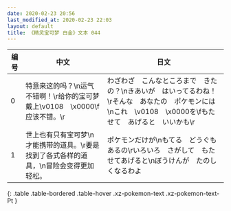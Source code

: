 ```yaml
---
date: 2020-02-23 20:56
last_modified_at: 2020-02-23 22:03
layout: default
title: 《精灵宝可梦 白金》文本 044
---
```

| 编号 | 中文 | 日文 |
| ---- | ---- | ---- |
| 0 | 特意来这的吗？\n运气不错啊！\r给你的宝可梦戴上\v0108　\x0000\f应该不错。\r | わざわざ　こんなところまで　きたの？\nきあいが　はいってるわね！\rそんな　あなたの　ポケモンには\nこれ　\v0108　\x0000を\fもたせて　あげると　いいかも\r |
| 1 | 世上也有只有宝可梦\n才能携带的道具。\r要是找到了各式各样的道具，\n冒险会变得更加轻松。 | ポケモンだけが\nもてる　どうぐも　あるの\rいろいろ　さがして　もたせてあげると\nぼうけんが　たのしくなるわよ |
{: .table .table-bordered .table-hover .xz-pokemon-text .xz-pokemon-text-Pt }